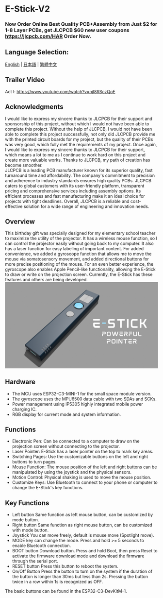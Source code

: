 # E-Stick-V2   
### Now Order Online Best Quality PCB+Assembly from Just $2 for 1-8 Layer PCBs, get JLCPCB $60 new user coupons https://jlcpcb.com/HAR Order Now.
    
## Language Selection:
[English](https://github.com/Knockoi/E-STICK-V2/blob/main/README.md) | [日本語](https://github.com/Knockoi/E-STICK-V2/blob/main/ReadmeJP.md) | [繁體中文](https://github.com/Knockoi/E-STICK-V2/blob/main/ReadmeTC.md)  

  
## Trailer Video  
Act I: https://www.youtube.com/watch?v=njI8RSczQoE

  ## Acknowledgments  
I would like to express my sincere thanks to JLCPCB for their support and sponsorship of this project, without which I would not have been able to complete this project. Without the help of JLCPCB, I would not have been able to complete this project successfully, not only did JLCPCB provide me with the printed circuit boards for my project, but the quality of their PCBs was very good, which fully met the requirements of my project. Once again, I would like to express my sincere thanks to JLCPCB for their support, which means a lot to me as I continue to work hard on this project and create more valuable works. Thanks to JLCPCB, my path of creation has become smoother.      
JLCPCB is a leading PCB manufacturer known for its superior quality, fast turnaround time and affordability. The company's commitment to precision and adherence to industry standards ensures high quality PCBs. JLCPCB caters to global customers with its user-friendly platform, transparent pricing and comprehensive services including assembly options. Its efficient processes and fast manufacturing make it an ideal choice for projects with tight deadlines. Overall, JLCPCB is a reliable and cost-effective solution for a wide range of engineering and innovation needs.  
    
## Overview  
This birthday gift was specially designed for my elementary school teacher to maximize the utility of the projector. It has a wireless mouse function, so I can control the projector easily without going back to my computer.
It also has a laser function for easy labeling of important content. For added convenience, we added a gyroscope function that allows me to move the mouse via somatosensory movement, and added directional buttons for more precise positioning of the mouse.
For an even better experience, the gyroscope also enables Apple Pencil-like functionality, allowing the E-Stick to draw or write on the projection screen. Currently, the E-Stick has these features and others are being developed.  
  ![image](https://github.com/Knockoi/E-STICK-V2/blob/main/Image/E-Stick.png)
  
## Hardware  
- The MCU uses ESP32-C3-MINI-1 for the small space module version.
- The gyroscope uses the MPU6500 data cable with two SDAs and SCKs.
- Power management using IP5305 highly integrated mobile power charging IC.
- RGB display for current mode and system information.  

## Functions  
- Electronic Pen: Can be connected to a computer to draw on the projection screen without connecting to the projector.
- Laser Pointer: E-Stick has a laser pointer on the top to mark key areas.
- Switching Pages: Use the customizable buttons on the left and right buttons to turn pages.
- Mouse Function: The mouse position of the left and right buttons can be manipulated by using the joystick and the physical sensors.
- Motion Control: Physical shaking is used to move the mouse position.
- Customize Keys: Use Bluetooth to connect to your phone or computer to change the E-Stick's key functions.
  
## Key Functions  
- Left button Same function as left mouse button, can be customized by mode button.
- Right button Same function as right mouse button, can be customized with mode button.
- Joystick You can move freely, default is mouse move (Spotlight move).
- MODE key can change the mode. Press and hold >= 5 seconds to enable Bluetooth connection.
- BOOT button Download button. Press and hold Boot, then press Reset to activate the firmware download mode and download the firmware through the serial port.
- RESET button Press this button to reboot the system.
- On/Off Button Press the button to turn on the system if the duration of the button is longer than 30ms but less than 2s. Pressing the button twice in a row within 1s is recognized as OFF.
    
The basic buttons can be found in the ESP32-C3-DevKitM-1.
